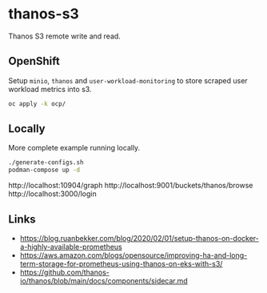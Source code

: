 # thanos-s3

Thanos S3 remote write and read.

## OpenShift

Setup `minio`, `thanos` and `user-workload-monitoring` to store scraped user workload metrics into s3.

```bash
oc apply -k ocp/
```

## Locally

More complete example running locally.

```bash
./generate-configs.sh
podman-compose up -d
```

http://localhost:10904/graph
http://localhost:9001/buckets/thanos/browse
http://localhost:3000/login

## Links

- https://blog.ruanbekker.com/blog/2020/02/01/setup-thanos-on-docker-a-highly-available-prometheus
- https://aws.amazon.com/blogs/opensource/improving-ha-and-long-term-storage-for-prometheus-using-thanos-on-eks-with-s3/
- https://github.com/thanos-io/thanos/blob/main/docs/components/sidecar.md
